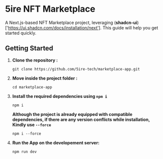 # 5ire NFT Marketplace

A Next.js-based NFT Marketplace project, leveraging (**shadcn-ui**)['https://ui.shadcn.com/docs/installation/next']. This guide will help you get started quickly.

## Getting Started

1. **Clone the repository :**
   ```
   git clone https://github.com/5ire-tech/marketplace-app.git
   ```
2. **Move inside the project folder :**
   ```
   cd marketplace-app
   ```
3. **Install the required dependencies using `npm i`**

   ```
   npm i
   ```

   **Although the project is already equipped with compatible dependencies, if there are any version conflicts while installation, Kindly use `--force`**

   ```
   npm i --force
   ```

4. **Run the App on the developement server:**
   ```
   npm run dev
   ```
